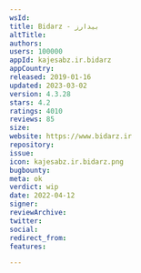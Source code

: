```yaml
---
wsId: 
title: Bidarz - بیدارز
altTitle: 
authors: 
users: 100000
appId: kajesabz.ir.bidarz
appCountry: 
released: 2019-01-16
updated: 2023-03-02
version: 4.3.28
stars: 4.2
ratings: 4010
reviews: 85
size: 
website: https://www.bidarz.ir
repository: 
issue: 
icon: kajesabz.ir.bidarz.png
bugbounty: 
meta: ok
verdict: wip
date: 2022-04-12
signer: 
reviewArchive: 
twitter: 
social: 
redirect_from: 
features: 

---
```


